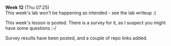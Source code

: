 **Week 12** (Thu 07:25)  
This week's lab won't be happening as intended - see the lab writeup :(

This week's lesson is posted. There is a survey for it, as I suspect
you might have some questions :-/

Survey results have been posted, and a couple of repo links added.



